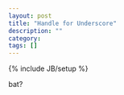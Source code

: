 ```yaml
---
layout: post
title: "Handle for Underscore"
description: ""
category: 
tags: []
---
```

{% include JB/setup %}

bat?

